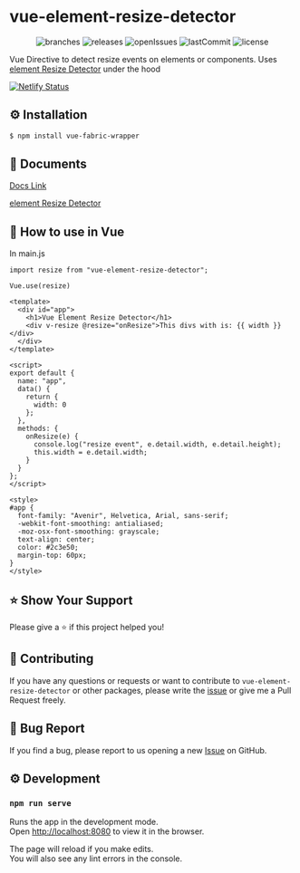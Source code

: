 # vue-element-resize-detector

<p align="center">
	<img src="https://flat.badgen.net/github/branches/bensladden/vue-element-resize-detector" alt="branches">
	<img src="https://flat.badgen.net/github/releases/bensladden/vue-element-resize-detector" alt="releases">
	<img src="https://flat.badgen.net/github/open-issues/bensladden/vue-element-resize-detector" alt="openIssues">
	<img src="https://flat.badgen.net/github/last-commit/bensladden/vue-element-resize-detector" alt="lastCommit">
	<img src="https://flat.badgen.net/github/license/bensladden/vue-element-resize-detector" alt="license">
</p>

Vue Directive to detect resize events on elements or components. Uses [element Resize Detector](https://github.com/wnr/element-resize-detector) under the hood

[![Netlify Status](https://api.netlify.com/api/v1/badges/2fed56b9-e079-41c6-8fe8-bb36fe77825c/deploy-status)](https://app.netlify.com/sites/vue-element-resize-detector/deploys)

## ⚙️ Installation
```sh
$ npm install vue-fabric-wrapper
```
## 📄 Documents
[Docs Link](https://vue-element-resize-detector.netlify.com/)

[element Resize Detector](https://github.com/wnr/element-resize-detector)

## 🚀 How to use in Vue

In main.js
```vue
import resize from "vue-element-resize-detector";

Vue.use(resize)
```

```vue
<template>
  <div id="app">
    <h1>Vue Element Resize Detector</h1>
    <div v-resize @resize="onResize">This divs with is: {{ width }}</div>
  </div>
</template>

<script>
export default {
  name: "app",
  data() {
    return {
      width: 0
    };
  },
  methods: {
    onResize(e) {
      console.log("resize event", e.detail.width, e.detail.height);
      this.width = e.detail.width;
    }
  }
};
</script>

<style>
#app {
  font-family: "Avenir", Helvetica, Arial, sans-serif;
  -webkit-font-smoothing: antialiased;
  -moz-osx-font-smoothing: grayscale;
  text-align: center;
  color: #2c3e50;
  margin-top: 60px;
}
</style>

```


## ⭐️ Show Your Support
Please give a ⭐️ if this project helped you!


## 👏 Contributing

If you have any questions or requests or want to contribute to `vue-element-resize-detector` or other packages, please write the [issue](https://github.com/bensladden/vue-element-resize-detector/issues) or give me a Pull Request freely.

## 🐞 Bug Report

If you find a bug, please report to us opening a new [Issue](https://github.com/bensladden/vue-element-resize-detector/issues) on GitHub.

## ⚙️ Development
### `npm run serve`

Runs the app in the development mode.<br>
Open [http://localhost:8080](http://localhost:8080) to view it in the browser.

The page will reload if you make edits.<br>
You will also see any lint errors in the console.